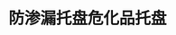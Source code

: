 ---
title: "防渗漏托盘危化品托盘"
description: "耐油品，耐化学品"
image : "images/products/leakproof/lp-main.jpg"
bg_image: "images/feature-bg.jpg"
product_categories: ["防渗漏托盘危化品托盘"]
weight: 8
type: "products"
products:
  enable: true
  items:
    - name: "防渗漏-0303"
      specs: "尺寸:30*30*14cm | 重量:kg | 渗漏量:4L"
      image: "images/products/leakproof/lp-0303.jpg" 
    - name: "防渗漏-0403"
      specs: "尺寸:40*30*14cm | 重量:kg | 渗漏量:12L"
      image: "images/products/leakproof/lp-0403.jpg" 
    - name: "防渗漏-0603"
      specs: "尺寸:60*30*14cm | 重量:kg | 渗漏量:20L"
      image: "images/products/leakproof/lp-0603.jpg" 
    - name: "防渗漏-0606"
      specs: "尺寸:60*60*14cm | 重量:kg | 渗漏量:65L"
      image: "images/products/leakproof/lp-0606.jpg" 
    - name: "防渗漏-0707"
      specs: "尺寸:70*70*14cm | 重量:kg | 渗漏量:28L"
      image: "images/products/leakproof/lp-0707.jpg" 
    - name: "防渗漏-1206"
      specs: "尺寸:120*60*14cm | 重量:kg | 渗漏量:45L"
      image: "images/products/leakproof/lp-1206.jpg" 
    - name: "防渗漏-1212"
      specs: "尺寸:120*120*14cm | 重量:kg | 渗漏量:65L"
      image: "images/products/leakproof/lp-1212.jpg" 
    - name: "防渗漏-1306"
      specs: "尺寸:130*60*14cm | 重量:kg | 渗漏量:80L"
      image: "images/products/leakproof/lp-1306.jpg" 
    - name: "防渗漏-1313"
      specs: "尺寸:130*130*14cm | 重量:kg | 渗漏量:120L"
      image: "images/products/leakproof/lp-1313.jpg" 
    - name: "防渗漏-1210"
      specs: "尺寸:120*100*14cm | 重量:kg | 渗漏量:75L"
      image: "images/products/leakproof/lp-1210.jpg" 
    - name: "防渗漏-1311"
      specs: "尺寸:130*110*14cm | 重量:kg | 渗漏量:220L"
      image: "images/products/leakproof/lp-1311.jpg" 

---